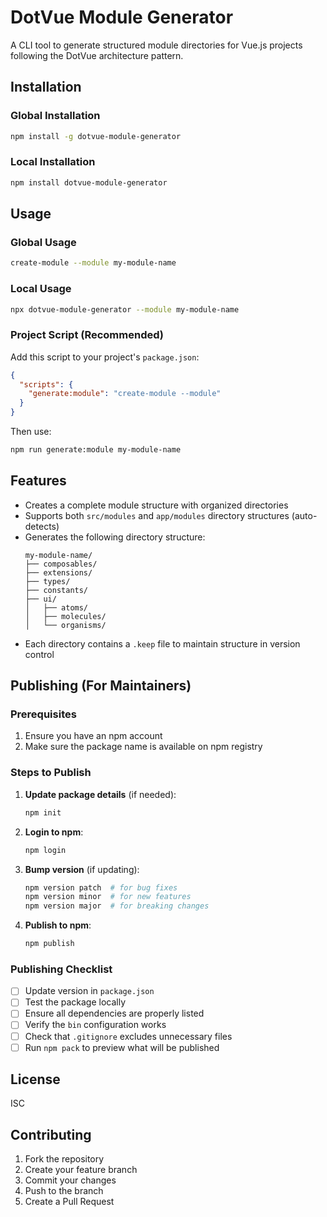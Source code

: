 # DotVue Module Generator

A CLI tool to generate structured module directories for Vue.js projects following the DotVue architecture pattern.

## Installation

### Global Installation
```bash
npm install -g dotvue-module-generator
```

### Local Installation
```bash
npm install dotvue-module-generator
```

## Usage

### Global Usage
```bash
create-module --module my-module-name
```

### Local Usage
```bash
npx dotvue-module-generator --module my-module-name
```

### Project Script (Recommended)
Add this script to your project's `package.json`:
```json
{
  "scripts": {
    "generate:module": "create-module --module"
  }
}
```

Then use:
```bash
npm run generate:module my-module-name
```

## Features

- Creates a complete module structure with organized directories
- Supports both `src/modules` and `app/modules` directory structures (auto-detects)
- Generates the following directory structure:
  ```
  my-module-name/
  ├── composables/
  ├── extensions/
  ├── types/
  ├── constants/
  ├── ui/
  │   ├── atoms/
  │   ├── molecules/
  │   └── organisms/
  ```
- Each directory contains a `.keep` file to maintain structure in version control

## Publishing (For Maintainers)

### Prerequisites
1. Ensure you have an npm account
2. Make sure the package name is available on npm registry

### Steps to Publish

1. **Update package details** (if needed):
   ```bash
   npm init
   ```

2. **Login to npm**:
   ```bash
   npm login
   ```

3. **Bump version** (if updating):
   ```bash
   npm version patch  # for bug fixes
   npm version minor  # for new features
   npm version major  # for breaking changes
   ```

4. **Publish to npm**:
   ```bash
   npm publish
   ```

### Publishing Checklist

- [ ] Update version in `package.json`
- [ ] Test the package locally
- [ ] Ensure all dependencies are properly listed
- [ ] Verify the `bin` configuration works
- [ ] Check that `.gitignore` excludes unnecessary files
- [ ] Run `npm pack` to preview what will be published

## License

ISC

## Contributing

1. Fork the repository
2. Create your feature branch
3. Commit your changes
4. Push to the branch
5. Create a Pull Request
